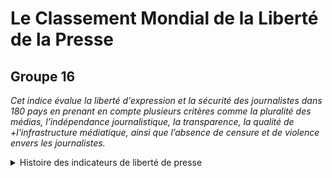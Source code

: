 # Le Classement Mondial de la Liberté de la Presse
## Groupe 16

_Cet indice évalue la liberté d'expression et la sécurité des journalistes dans 180 pays en prenant en compte plusieurs critères comme la pluralité des médias, l’indépendance journalistique, la transparence, la qualité de +l'infrastructure médiatique, ainsi que l’absence de censure et de violence envers les journalistes._

<details>

<summary> Histoire des indicateurs de liberté de presse </summary>

### Histoire des indicateurs de liberté de presse
(Voila l'histoire des indicateurs de liberté de presse)

</details>
